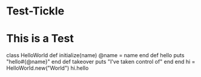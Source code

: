 # Test-Tickle
# This is a Test

class HelloWorld
def initialize(name)
@name = name
end
def hello
  puts "hello#{@name}"
end
def takeover
  puts "I've taken control of"
end
end
hi = HelloWorld.new("World")
hi.hello
